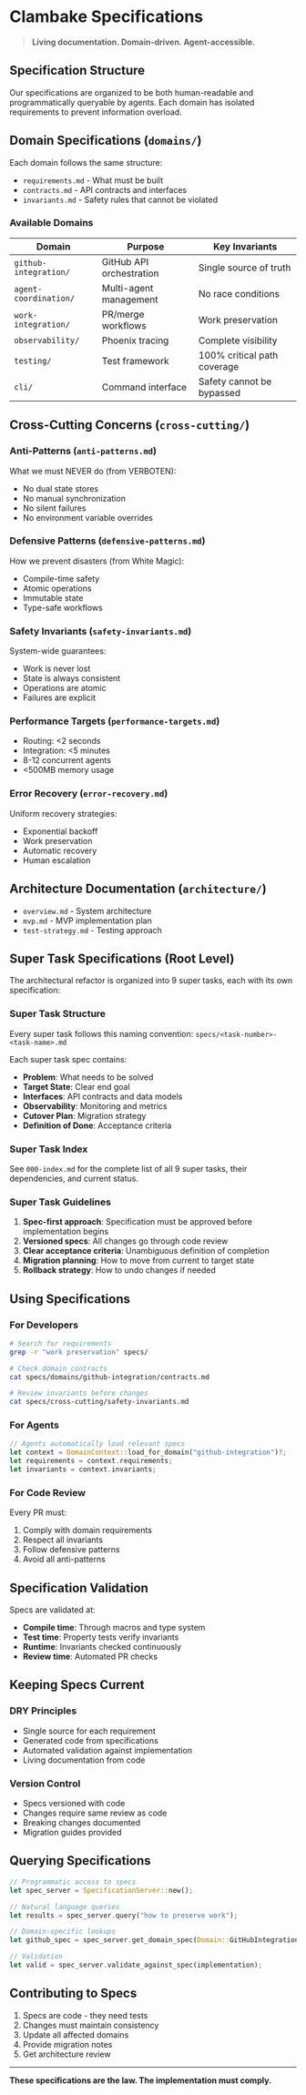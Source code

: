 # Clambake Specifications

> **Living documentation. Domain-driven. Agent-accessible.**

## Specification Structure

Our specifications are organized to be both human-readable and programmatically queryable by agents. Each domain has isolated requirements to prevent information overload.

## Domain Specifications (`domains/`)

Each domain follows the same structure:
- `requirements.md` - What must be built
- `contracts.md` - API contracts and interfaces
- `invariants.md` - Safety rules that cannot be violated

### Available Domains

| Domain | Purpose | Key Invariants |
|--------|---------|----------------|
| `github-integration/` | GitHub API orchestration | Single source of truth |
| `agent-coordination/` | Multi-agent management | No race conditions |
| `work-integration/` | PR/merge workflows | Work preservation |
| `observability/` | Phoenix tracing | Complete visibility |
| `testing/` | Test framework | 100% critical path coverage |
| `cli/` | Command interface | Safety cannot be bypassed |

## Cross-Cutting Concerns (`cross-cutting/`)

### Anti-Patterns (`anti-patterns.md`)
What we must NEVER do (from VERBOTEN):
- No dual state stores
- No manual synchronization
- No silent failures
- No environment variable overrides

### Defensive Patterns (`defensive-patterns.md`)
How we prevent disasters (from White Magic):
- Compile-time safety
- Atomic operations
- Immutable state
- Type-safe workflows

### Safety Invariants (`safety-invariants.md`)
System-wide guarantees:
- Work is never lost
- State is always consistent
- Operations are atomic
- Failures are explicit

### Performance Targets (`performance-targets.md`)
- Routing: <2 seconds
- Integration: <5 minutes
- 8-12 concurrent agents
- <500MB memory usage

### Error Recovery (`error-recovery.md`)
Uniform recovery strategies:
- Exponential backoff
- Work preservation
- Automatic recovery
- Human escalation

## Architecture Documentation (`architecture/`)

- `overview.md` - System architecture
- `mvp.md` - MVP implementation plan
- `test-strategy.md` - Testing approach

## Super Task Specifications (Root Level)

The architectural refactor is organized into 9 super tasks, each with its own specification:

### Super Task Structure
Every super task follows this naming convention: `specs/<task-number>-<task-name>.md`

Each super task spec contains:
- **Problem**: What needs to be solved
- **Target State**: Clear end goal  
- **Interfaces**: API contracts and data models
- **Observability**: Monitoring and metrics
- **Cutover Plan**: Migration strategy
- **Definition of Done**: Acceptance criteria

### Super Task Index
See `000-index.md` for the complete list of all 9 super tasks, their dependencies, and current status.

### Super Task Guidelines
1. **Spec-first approach**: Specification must be approved before implementation begins
2. **Versioned specs**: All changes go through code review
3. **Clear acceptance criteria**: Unambiguous definition of completion
4. **Migration planning**: How to move from current to target state
5. **Rollback strategy**: How to undo changes if needed

## Using Specifications

### For Developers
```bash
# Search for requirements
grep -r "work preservation" specs/

# Check domain contracts
cat specs/domains/github-integration/contracts.md

# Review invariants before changes
cat specs/cross-cutting/safety-invariants.md
```

### For Agents
```rust
// Agents automatically load relevant specs
let context = DomainContext::load_for_domain("github-integration")?;
let requirements = context.requirements;
let invariants = context.invariants;
```

### For Code Review
Every PR must:
1. Comply with domain requirements
2. Respect all invariants
3. Follow defensive patterns
4. Avoid all anti-patterns

## Specification Validation

Specs are validated at:
- **Compile time**: Through macros and type system
- **Test time**: Property tests verify invariants
- **Runtime**: Invariants checked continuously
- **Review time**: Automated PR checks

## Keeping Specs Current

### DRY Principles
- Single source for each requirement
- Generated code from specifications
- Automated validation against implementation
- Living documentation from code

### Version Control
- Specs versioned with code
- Changes require same review as code
- Breaking changes documented
- Migration guides provided

## Querying Specifications

```rust
// Programmatic access to specs
let spec_server = SpecificationServer::new();

// Natural language queries
let results = spec_server.query("how to preserve work");

// Domain-specific lookups
let github_spec = spec_server.get_domain_spec(Domain::GitHubIntegration);

// Validation
let valid = spec_server.validate_against_spec(implementation);
```

## Contributing to Specs

1. Specs are code - they need tests
2. Changes must maintain consistency
3. Update all affected domains
4. Provide migration notes
5. Get architecture review

---

**These specifications are the law. The implementation must comply.**